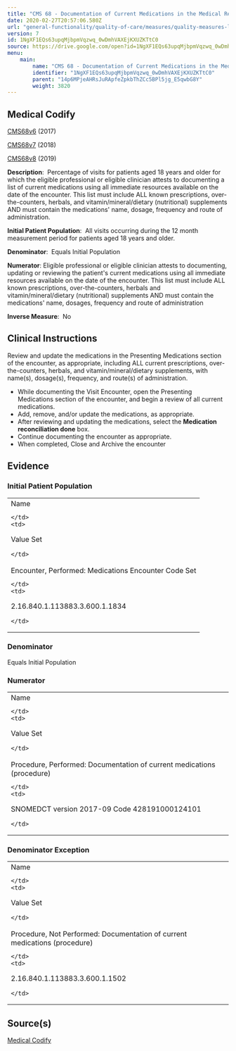 ```yaml
---
title: "CMS 68 - Documentation of Current Medications in the Medical Record"
date: 2020-02-27T20:57:06.580Z
url: "general-functionality/quality-of-care/measures/quality-measures-list/cms-68-documentation-of-current-medications-in-the-medical-record.html"
version: 7
id: 1NgXF1EQs63upqMjbpmVqzwq_0wDmhVAXEjKXUZKTtC0
source: https://drive.google.com/open?id=1NgXF1EQs63upqMjbpmVqzwq_0wDmhVAXEjKXUZKTtC0
menu:
    main:
        name: "CMS 68 - Documentation of Current Medications in the Medical Record"
        identifier: "1NgXF1EQs63upqMjbpmVqzwq_0wDmhVAXEjKXUZKTtC0"
        parent: "14p6MPjeAHRsJuRApfeZpkbThZCc5BPl5jg_E5qwbG8Y"
        weight: 3820
---
```

## Medical Codify

[CMS68v6](https://medicalcodify.com/eh/?f=layoutnouser&func&module&tabmodule&name=RXDBmain&searchterm=cms68&showresult=CMS68v6&showresulttype=Measure) (2017)

[CMS68v7](https://medicalcodify.com/eh/?f=layoutnouser&func&module&tabmodule&name=RXDBmain&searchterm=cms68&showresult=CMS68v7&showresulttype=Measure) (2018)

[CMS68v8](https://medicalcodify.com/eh/?f=layoutnouser&func&module&tabmodule&name=RXDBmain&searchterm=cms68&showresult=CMS68v8&showresulttype=Measure) (2019)



**Description**:  Percentage of visits for patients aged 18 years and older for which the eligible professional or eligible clinician attests to documenting a list of current medications using all immediate resources available on the date of the encounter. This list must include ALL known prescriptions, over-the-counters, herbals, and vitamin/mineral/dietary (nutritional) supplements AND must contain the medications' name, dosage, frequency and route of administration.

**Initial Patient Population**:  All visits occurring during the 12 month measurement period for patients aged 18 years and older.

**Denominator**:  Equals Initial Population

**Numerator**: Eligible professional or eligible clinician attests to documenting, updating or reviewing the patient's current medications using all immediate resources available on the date of the encounter. This list must include ALL known prescriptions, over-the-counters, herbals and vitamin/mineral/dietary (nutritional) supplements AND must contain the medications' name, dosages, frequency and route of administration

**Inverse Measure**:  No

## Clinical Instructions

Review and update the medications in the Presenting Medications section of the encounter, as appropriate, including ALL current prescriptions, over-the-counters, herbals, and vitamin/mineral/dietary supplements, with name(s), dosage(s), frequency, and route(s) of administration.

* While documenting the Visit Encounter, open the Presenting Medications section of the encounter, and begin a review of all current medications.
* Add, remove, and/or update the medications, as appropriate.
* After reviewing and updating the medications, select the <strong>Medication reconciliation done</strong> box.
* Continue documenting the encounter as appropriate.
* When completed, Close and Archive the encounter

## Evidence

### Initial Patient Population

<table>
  <tr>
    <td>
Name

    </td>
    <td>
Value Set

    </td>
  </tr>
  <tr>
    <td>
Encounter, Performed: Medications Encounter Code Set

    </td>
    <td>
2.16.840.1.113883.3.600.1.1834

    </td>
  </tr>
</table>

### Denominator

Equals Initial Population

### Numerator

<table>
  <tr>
    <td>
Name

    </td>
    <td>
Value Set

    </td>
  </tr>
  <tr>
    <td>
Procedure, Performed: Documentation of current medications (procedure)

    </td>
    <td>
SNOMEDCT version 2017-09 Code 428191000124101

    </td>
  </tr>
</table>

### Denominator Exception

<table>
  <tr>
    <td>
Name

    </td>
    <td>
Value Set

    </td>
  </tr>
  <tr>
    <td>
Procedure, Not Performed: Documentation of current medications (procedure)

    </td>
    <td>
2.16.840.1.113883.3.600.1.1502

    </td>
  </tr>
</table>

## Source(s)

[Medical Codify](https://medicalcodify.com/eh/?f=layoutnouser&func&name=RXDBmain&module&tabmodule&searchterm=cms68&Submit=Search&icd9search=0&icd10search=0&icd10pcssearch=0&snomedsearch=0&loincsearch=0&labcorpsearch=0&questsearch=0&rxnormsearch=0&hcpcssearch=0&ndcsearch=0&cvxsearch=0&vissearch=0&vssearch=0&meassearch=1&pcssearch=1&fdbsearch=1&fdbnamesearch=1&fullsearch&flowsheet)

